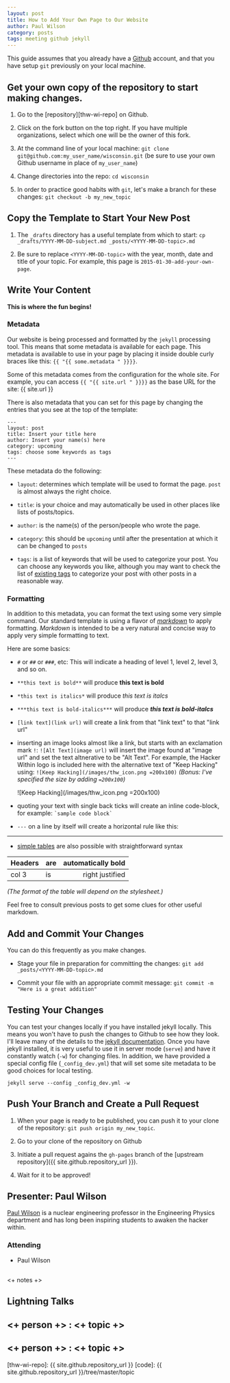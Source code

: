 ```yaml
---
layout: post
title: How to Add Your Own Page to Our Website
author: Paul Wilson
category: posts
tags: meeting github jekyll
---
```


This guide assumes that you already have a [Github](http://github.com)
account, and that you have setup `git` previously on your local machine.

## Get your own copy of the repository to start making changes.

1. Go to the [repository][thw-wi-repo] on Github.

2. Click on the fork button on the top right.  If you have multiple
   organizations, select which one will be the owner of this fork.

3. At the command line of your local machine: `git clone
   git@github.com:my_user_name/wisconsin.git` (be sure to use your own Github
   username in place of `my_user_name`)

4. Change directories into the repo: `cd wisconsin`

5. In order to practice good habits with `git`, let's make a branch for these
   changes: `git checkout -b my_new_topic`

## Copy the Template to Start Your New Post

1. The `_drafts` directory has a useful template from which to start: `cp _drafts/YYYY-MM-DD-subject.md _posts/<YYYY-MM-DD-topic>.md`

2. Be sure to replace `<YYYY-MM-DD-topic>` with the year, month, date and title
  of your topic.  For example, this page is `2015-01-30-add-your-own-page`.

## Write Your Content

**This is where the fun begins!**


### Metadata

Our website is being processed and formatted by the `jekyll` processing
tool. This means that some metadata is available for each page.  This metadata
is available to use in your page by placing it inside double curly braces like this:
`{{ "{{ some.metadata " }}}}`.

Some of this metadata comes from the configuration for the whole site.  For
example, you can access `{{ "{{ site.url " }}}}` as the base URL for the site: {{ site.url }}

There is also metadata that you can set for this page by changing the entries
that you see at the top of the template:

    ---
    layout: post
    title: Insert your title here
    author: Insert your name(s) here
    category: upcoming
    tags: choose some keywords as tags
    ---

These metadata do the following:

- `layout`: determines which template will be used to format the page. `post`
  is almost always the right choice.

- `title`: is your choice and may automatically be used in other places like
  lists of posts/topics.

- `author`: is the name(s) of the person/people who wrote the page.

- `category`: this should be `upcoming` until after the presentation at which
  it can be changed to `posts`

- `tags`: is a list of keywords that will be used to categorize your post.
  You can choose any keywords you like, although you may want to check the
  list of [existing tags](tags.html) to categorize your post with other posts
  in a reasonable way.

### Formatting

In addition to this metadata, you can format the text using some very simple
command.  Our standard template is using a flavor of
[*markdown*](http://daringfireball.net/projects/markdown/syntax) to apply
formatting. *Markdown* is intended to be a very natural and concise way to
apply very simple formatting to text.

Here are some basics:

- `#` or `##` or `###`, etc: This will indicate a heading of level 1, level 2,
  level 3, and so on.

- `**this text is bold**` will produce **this text is bold**

- `*this text is italics*` will produce *this text is italcs*

- `***this text is bold-italics***` will produce ***this text is bold-italcs***

- `[link text](link url)` will create a link from that "link text" to that "link url"

- inserting an image looks almost like a link, but starts with an exclamation
  mark `!`: `![Alt Text](image url)` will insert the image found at "image
  url" and set the text altnerative to be "Alt Text".  For example, the Hacker
  Within logo is included here with the alternative text of "Keep Hacking"
  using: `![Keep Hacking](/images/thw_icon.png =200x100)` *(Bonus: I've
  specified the size by adding `=200x100`)*

  ![Keep Hacking](/images/thw_icon.png =200x100)

- quoting your text with single back ticks will create an inline code-block, for example:
  `` `sample code block` ``

- `---` on a line by itself will create a horizontal rule like this:

- - -

- [simple tables](https://github.com/adam-p/markdown-here/wiki/Markdown-Cheatsheet#tables)
  are also possible with straightforward syntax

| Headers | are | automatically bold |
|---------|-----|-------------------:|
| col 3   | is  | right justified    |

*(The format of the table will depend on the stylesheet.)*

Feel free to consult previous posts to get some clues for other useful markdown.


## Add and Commit Your Changes

You can do this frequently as you make changes.

- Stage your file in preparation for committing the changes: `git add _posts/<YYYY-MM-DD-topic>.md`

- Commit your file with an appropriate commit message: `git commit -m "Here is a great addition"`

## Testing Your Changes

You can test your changes locally if you have installed jekyll locally.  This
means you won't have to push the changes to Github to see how they look.  I'll
leave many of the details to the
[jekyll documentation](http://jekyllrb.com/docs/home/).  Once you have jekyll
installed, it is very useful to use it in server mode (`serve`) and have it
constantly watch (`-w`) for changing files.  In addition, we have provided a
special config file (`_config_dev.yml`) that will set some site metadata to be
good choices for local testing.

`jekyll serve --config _config_dev.yml -w`

## Push Your Branch and Create a Pull Request

1. When your page is ready to be published, you can push it to your clone of
   the repository: `git push origin my_new_topic`.

2. Go to your clone of the repository on Github

3. Initiate a pull request agains the `gh-pages` branch of the [upstream repository]({{ site.github.repository_url }}).

4. Wait for it to be approved!

## Presenter: Paul Wilson

[Paul Wilson](http://cnerg.engr.wisc.edu/people/pphw.html) is a nuclear
engineering professor in the Engineering Physics department and has long been
inspiring students to awaken the hacker within.

### Attending

- Paul Wilson

## 
<+ notes +>


## Lightning Talks 

## <+ person +> : <+ topic +>

## <+ person +> : <+ topic +>


[thw-wi-repo]: {{ site.github.repository_url }}
[code]: {{ site.github.repository_url }}/tree/master/topic
